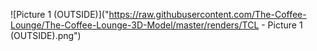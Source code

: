 ![Picture 1 (OUTSIDE)]("https://raw.githubusercontent.com/The-Coffee-Lounge/The-Coffee-Lounge-3D-Model/master/renders/TCL - Picture 1 (OUTSIDE).png")